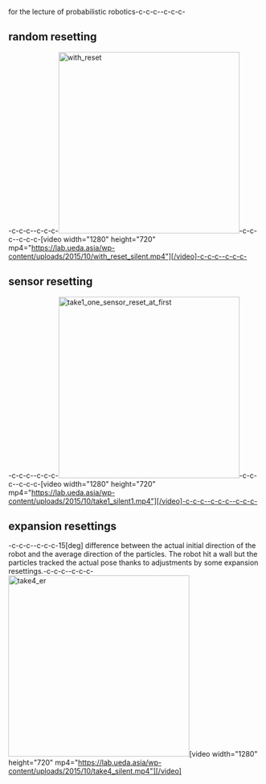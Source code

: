for the lecture of probabilistic robotics-c-c-c--c-c-c-<h2 id="random">random resetting</h2>-c-c-c--c-c-c-<a href="https://lab.ueda.asia/wp-content/uploads/2015/10/with_reset.gif"><img src="https://lab.ueda.asia/wp-content/uploads/2015/10/with_reset.gif" alt="with_reset" width="360" height="360" class="alignleft size-full wp-image-222" /></a>-c-c-c--c-c-c-[video width="1280" height="720" mp4="https://lab.ueda.asia/wp-content/uploads/2015/10/with_reset_silent.mp4"][/video]-c-c-c--c-c-c-<h2 id="sensor">sensor resetting</h2>-c-c-c--c-c-c-<a href="https://lab.ueda.asia/wp-content/uploads/2015/10/take1_one_sensor_reset_at_first.gif"><img src="https://lab.ueda.asia/wp-content/uploads/2015/10/take1_one_sensor_reset_at_first.gif" alt="take1_one_sensor_reset_at_first" width="360" height="360" class="alignleft size-full wp-image-223" /></a>-c-c-c--c-c-c-[video width="1280" height="720" mp4="https://lab.ueda.asia/wp-content/uploads/2015/10/take1_silent1.mp4"][/video]-c-c-c--c-c-c--c-c-c-<h2 id="expansion">expansion resettings</h2>-c-c-c--c-c-c-15[deg] difference between the actual initial direction of the robot and the average direction of the particles. The robot hit a wall but the particles tracked the actual pose thanks to adjustments by some expansion resettings.-c-c-c--c-c-c-<a href="https://lab.ueda.asia/wp-content/uploads/2015/10/take4_er.gif"><img src="https://lab.ueda.asia/wp-content/uploads/2015/10/take4_er.gif" alt="take4_er" width="360" height="360" class="alignleft size-full wp-image-226" /></a>[video width="1280" height="720" mp4="https://lab.ueda.asia/wp-content/uploads/2015/10/take4_silent.mp4"][/video]
